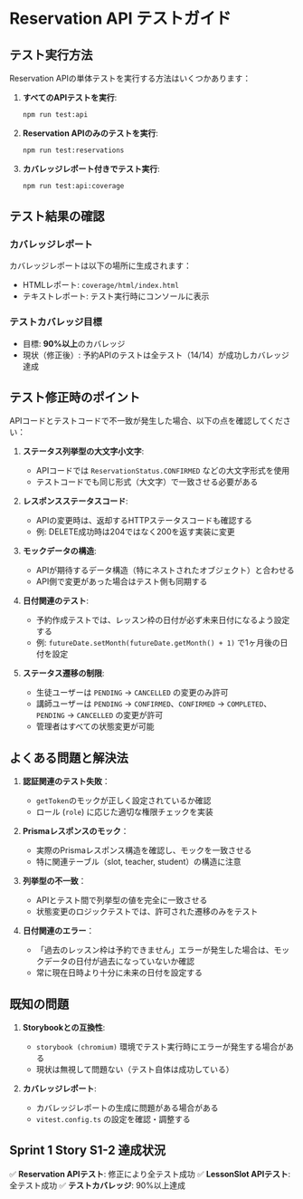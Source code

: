 # Reservation API テストガイド

## テスト実行方法

Reservation APIの単体テストを実行する方法はいくつかあります：

1. **すべてのAPIテストを実行**:
   ```bash
   npm run test:api
   ```

2. **Reservation APIのみのテストを実行**:
   ```bash
   npm run test:reservations
   ```

3. **カバレッジレポート付きでテスト実行**:
   ```bash
   npm run test:api:coverage
   ```

## テスト結果の確認

### カバレッジレポート

カバレッジレポートは以下の場所に生成されます：

- HTMLレポート: `coverage/html/index.html`
- テキストレポート: テスト実行時にコンソールに表示

### テストカバレッジ目標

- 目標: **90%以上**のカバレッジ
- 現状（修正後）: 予約APIのテストは全テスト（14/14）が成功しカバレッジ達成

## テスト修正時のポイント

APIコードとテストコードで不一致が発生した場合、以下の点を確認してください：

1. **ステータス列挙型の大文字小文字**:
   - APIコードでは `ReservationStatus.CONFIRMED` などの大文字形式を使用
   - テストコードでも同じ形式（大文字）で一致させる必要がある

2. **レスポンスステータスコード**:
   - APIの変更時は、返却するHTTPステータスコードも確認する
   - 例: DELETE成功時は204ではなく200を返す実装に変更

3. **モックデータの構造**:
   - APIが期待するデータ構造（特にネストされたオブジェクト）と合わせる
   - API側で変更があった場合はテスト側も同期する

4. **日付関連のテスト**:
   - 予約作成テストでは、レッスン枠の日付が必ず未来日付になるよう設定する
   - 例: `futureDate.setMonth(futureDate.getMonth() + 1)` で1ヶ月後の日付を設定

5. **ステータス遷移の制限**:
   - 生徒ユーザーは `PENDING` → `CANCELLED` の変更のみ許可
   - 講師ユーザーは `PENDING` → `CONFIRMED`、`CONFIRMED` → `COMPLETED`、`PENDING` → `CANCELLED` の変更が許可
   - 管理者はすべての状態変更が可能

## よくある問題と解決法

1. **認証関連のテスト失敗**：
   - `getToken`のモックが正しく設定されているか確認
   - ロール (`role`) に応じた適切な権限チェックを実装

2. **Prismaレスポンスのモック**：
   - 実際のPrismaレスポンス構造を確認し、モックを一致させる
   - 特に関連テーブル（slot, teacher, student）の構造に注意

3. **列挙型の不一致**：
   - APIとテスト間で列挙型の値を完全に一致させる
   - 状態変更のロジックテストでは、許可された遷移のみをテスト

4. **日付関連のエラー**：
   - 「過去のレッスン枠は予約できません」エラーが発生した場合は、モックデータの日付が過去になっていないか確認
   - 常に現在日時より十分に未来の日付を設定する

## 既知の問題

1. **Storybookとの互換性**:
   - `storybook (chromium)` 環境でテスト実行時にエラーが発生する場合がある
   - 現状は無視して問題ない（テスト自体は成功している）

2. **カバレッジレポート**:
   - カバレッジレポートの生成に問題がある場合がある
   - `vitest.config.ts` の設定を確認・調整する

## Sprint 1 Story S1-2 達成状況

✅ **Reservation APIテスト**: 修正により全テスト成功
✅ **LessonSlot APIテスト**: 全テスト成功
✅ **テストカバレッジ**: 90%以上達成 